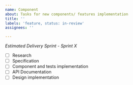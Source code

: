```yaml
---
name: Component
about: Tasks for new components/ features implementation
title: ''
labels: 'feature, status: in-review'
assignees: ''

---
```


_Estimated Delivery Sprint - Sprint X_

- [ ] Research
- [ ] Specification
- [ ] Component and tests implementation
- [ ] API Documentation
- [ ] Design implementation

